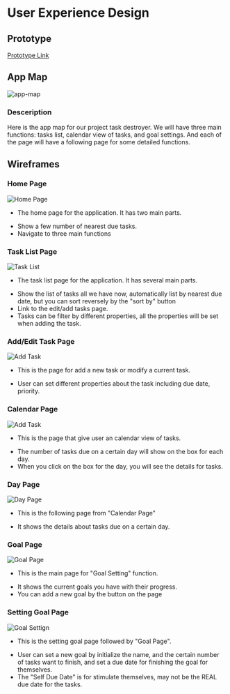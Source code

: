 # User Experience Design

## Prototype
[Prototype Link](https://www.figma.com/design/v1YjoBHtWq0Mobwi91uYEH/Figma-basics?node-id=692-82&t=BHaIeXMJdUHCqGoS-1)
## App Map
![app-map](ux-design/app-map.png)
### Desceription
Here is the app map for our project task destroyer. We will have three main functions: tasks list, calendar view of tasks, and goal settings. And each of the page will have a following page for some detailed functions.

## Wireframes

### Home Page
![Home Page](ux-design/Wireframes/Home-Page.png)
* The home page for the application. It has two main parts.
- Show a few number of nearest due tasks.
- Navigate to three main functions

### Task List Page
![Task List](ux-design/Wireframes/Task-List-Page.png)
* The task list page for the application. It has several main parts.
- Show the list of tasks all we have now, automatically list by nearest due date, but you can sort reversely by the "sort by" button
- Link to the edit/add tasks page.
- Tasks can be filter by different properties, all the properties will be set when adding the task.

### Add/Edit Task Page
![Add Task](/ux-design/Wireframes/Add%3AEdit-Task-Page.png)
* This is the page for add a new task or modify a current task.
- User can set different properties about the task including due date, priority.

### Calendar Page
![Add Task](/ux-design/Wireframes/Calendar-Page.png)
* This is the page that give user an calendar view of tasks.
- The number of tasks due on a certain day will show on the box for each day.
- When you click on the box for the day, you will see the details for tasks.

### Day Page
![Day Page](/ux-design/Wireframes/Day-Page.png)
* This is the following page from "Calendar Page"
- It shows the details about tasks due on a certain day.

### Goal Page
![Goal Page](/ux-design/Wireframes/Goal-Page.png)
* This is the main page for "Goal Setting" function.
- It shows the current goals you have with their progress.
- You can add a new goal by the button on the page

### Setting Goal Page
![Goal Settign](./ux-design/Wireframes/Setting-Goal-Page.png)
* This is the setting goal page followed by "Goal Page".
- User can set a new goal by initialize the name, and the certain number of tasks want to finish, and set a due date for finishing the goal for themselves.
- The "Self Due Date" is for stimulate themselves, may not be the REAL due date for the tasks.